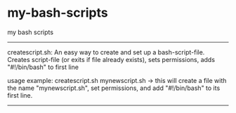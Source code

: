 # my-bash-scripts
my bash scripts

-----------------------------

createscript.sh: 
An easy way to create and set up a bash-script-file. 
Creates script-file (or exits if file already exists), sets permissions, adds "#!/bin/bash" to first line

usage example:
createscript.sh mynewscript.sh
-> this will create a file with the name "mynewscript.sh", set permissions, and add "#!/bin/bash" to its first line. 

-----------------------------
